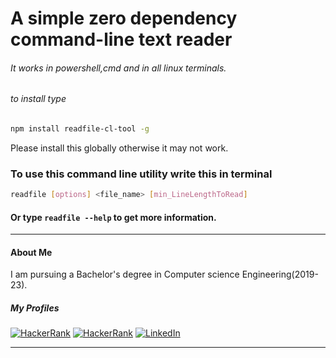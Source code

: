 # A simple zero dependency command-line text reader

###### It works in powershell,cmd and in all linux terminals.

###### to install type

```bash
npm install readfile-cl-tool -g
```
Please install this globally otherwise it may not work.
### To use this command line utility write this in terminal

```bash
readfile [options] <file_name> [min_LineLengthToRead]
```

#### Or type `readfile --help` to get more information.
---------------
#### About Me 
I am pursuing a Bachelor's degree in Computer science Engineering(2019-23). 

##### My Profiles 
<a href="https://auth.geeksforgeeks.org/user/apurvkumarak/practice/"><img alt="HackerRank" src="https://img.shields.io/badge/geeksforgeeks-%230077B5.svg?style=for-the-badge&logo=geeksforgeeks&logoColor=white"/></a>
<a href="https://www.hackerrank.com/DragonBallZ99"><img alt="HackerRank" src="https://img.shields.io/badge/-Hackerrank-2EC866?style=for-the-badge&logo=HackerRank&logoColor=white"/></a>
<a href="http://www.linkedin.com/in/apurv-kumar444/"><img alt="LinkedIn" src="https://img.shields.io/badge/linkedin-%230077B5.svg?style=for-the-badge&logo=linkedin&logoColor=white"/></a>
****
